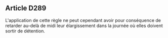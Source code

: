 Article D289
----
L'application de cette règle ne peut cependant avoir pour conséquence de
retarder au-delà de midi leur élargissement dans la journée où elles doivent
sortir de détention.
